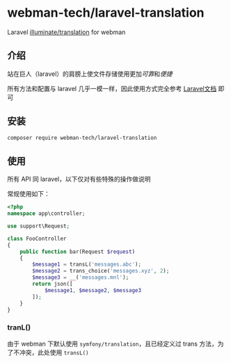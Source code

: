 # webman-tech/laravel-translation

Laravel [illuminate/translation](https://packagist.org/packages/illuminate/translation) for webman

## 介绍

站在巨人（laravel）的肩膀上使文件存储使用更加*可靠*和*便捷*

所有方法和配置与 laravel 几乎一模一样，因此使用方式完全参考 [Laravel文档](http://laravel.p2hp.com/cndocs/8.x/translation) 即可

## 安装

```bash
composer require webman-tech/laravel-translation
```

## 使用

所有 API 同 laravel，以下仅对有些特殊的操作做说明

常规使用如下：

```php
<?php
namespace app\controller;

use support\Request;

class FooController
{
    public function bar(Request $request) 
    {
        $message1 = transL('messages.abc');
        $message2 = trans_choice('messages.xyz', 2);
        $message3 = __('messages.mnl');
        return json([
            $message1, $message2, $message3
        ]);
    }
}
```

### tranL()

由于 webman 下默认使用 `symfony/translation`，且已经定义过 trans 方法，为了不冲突，此处使用 `transL()`
